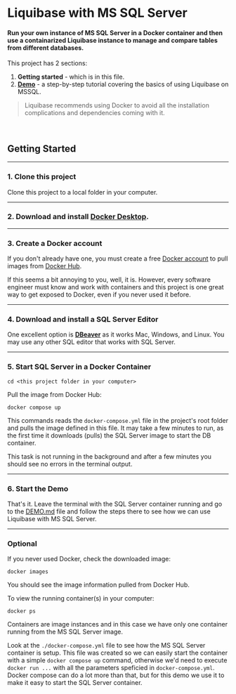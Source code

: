# Liquibase with MS SQL Server

#### Run your own instance of MS SQL Server in a Docker container and then use a containarized Liquibase instance to manage and compare tables from different databases. 

This project has 2 sections:

1. **Getting started** - which is in this file.
2. **[Demo](./DEMO.md)** - a step-by-step tutorial covering the basics of using Liquibase on MSSQL. 


> Liquibase recommends using Docker to avoid all the installation complications and dependencies
> coming with it.

<br/>

## Getting Started

---
### 1. Clone this project
Clone this project to a local folder in your computer.

--- 
### 2. Download and install **[Docker Desktop](https://docs.docker.com/engine/install/)**.

---

### 3. Create a Docker account
If you don't already have one, you must create a free [Docker account](https://hub.docker.com/signup/) to pull images from [Docker Hub](https://hub.docker.com/).

If this seems a bit annoying to you, well, it is. However, every software engineer must know and work with containers
and this project is one great way to get exposed to Docker, even if you never used it before.

---
### 4. Download and install a SQL Server Editor 
One excellent option is **[DBeaver](https://dbeaver.io/)** as it works Mac, Windows, and Linux. You may use any other SQL editor that works with SQL Server.

--- 
### 5. Start SQL Server in a Docker Container
 ```shell
cd <this project folder in your computer>
```

Pull the image from Docker Hub:
```docker
docker compose up
```

This commands reads the `docker-compose.yml` file in the project's root folder and pulls the image defined in this file.
It may take a few minutes to run, as the first time it downloads (pulls) the SQL Server image to start the
DB container.

This task is not running in the background and after a few minutes you should see no errors in the terminal output.

--- 
### 6. Start the Demo
That's it. Leave the terminal with the SQL Server container running and go to the [DEMO.md](DEMO.md) file and follow the steps there to see how we can use Liquibase with
MS SQL Server.

---
### Optional
If you never used Docker, check the downloaded image:
```Docker
docker images
```
You should see the image information pulled from Docker Hub.

To view the running container(s) in your computer:
```docker
docker ps 
```
Containers are image instances and in this case we have only one container running from the MS SQL Server image.

Look at the ``./docker-compose.yml`` file to see how the MS SQL Server container is setup. This file was created
so we can easily start the container with a simple ``docker compose up`` command, otherwise we'd need to
execute ``docker run ...`` with all the parameters speficied in ``docker-compose.yml``. Docker compose
can do a lot more than that, but for this demo we use it to make it easy to start the SQL Server container.

